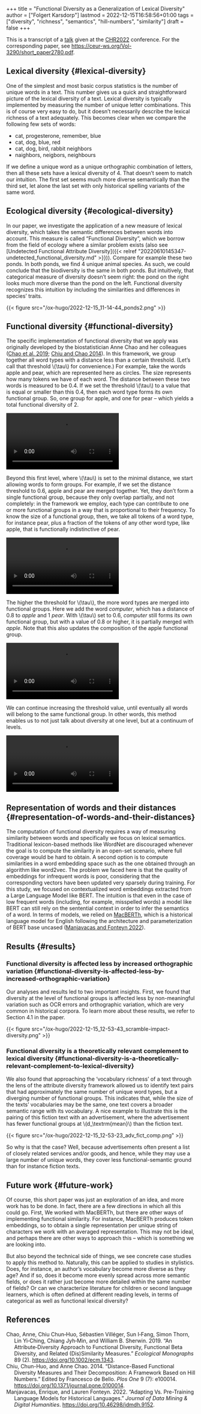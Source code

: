 +++
title = "Functional Diversity as a Generalization of Lexical Diversity"
author = ["Folgert Karsdorp"]
lastmod = 2022-12-15T16:58:56+01:00
tags = ["diversity", "richness", "semantics", "hill-numbers", "similarity"]
draft = false
+++

This is a transcript of a [talk](https://youtu.be/z8OCu9tB-jY) given at the [CHR2022](https://2022.computational-humanities-research.org) conference. For the corresponding
paper, see <https://ceur-ws.org/Vol-3290/short_paper2780.pdf>.


## Lexical diversity {#lexical-diversity}

One of the simplest and most basic corpus statistics is the number of unique words in a
text. This number gives us a quick and straightforward picture of the lexical diversity of
a text. Lexical diversity is typically implemented by measuring the number of unique
letter combinations. This is of course very easy to do, but it doesn’t necessarily
describe the lexical richness of a text adequately. This becomes clear when we compare the
following few sets of words:

-   cat, progesterone, remember, blue
-   cat, dog, blue, red
-   cat, dog, bird, rabbit neighbors
-   naighbors, neigbors, neighbours

If we define a unique word as a unique orthographic combination of letters, then all these
sets have a lexical diversity of 4. That doesn’t seem to match our intuition. The first
set seems much more diverse semantically than the third set, let alone the last set with
only historical spelling variants of the same word.


## Ecological diversity {#ecological-diversity}

In our paper, we investigate the application of a new measure of lexical diversity, which
takes the semantic differences between words into account. This measure is called
“Functional Diversity”, which we borrow from the field of ecology where a similar problem
exists (also see [Undetected Functional Attribute Diversity]({{< relref "20220610145347-undetected_functional_diversity.md" >}})). Compare for example these two
ponds. In both ponds, we find 4 unique animal species. As such, we could conclude that the
biodiversity is the same in both ponds. But intuitively, that categorical measure of
diversity doesn’t seem right: the pond on the right looks much more diverse than the pond
on the left. Functional diversity recognizes this intuition by including the similarities
and differences in species’ traits.

{{< figure src="/ox-hugo/2022-12-15_11-14-44_ponds2.png" >}}


## Functional diversity {#functional-diversity}

The specific implementation of functional diversity that we apply was originally developed
by the biostatistician Anne Chao and her colleagues
(<a href="#citeproc_bib_item_1">Chao et al. 2019</a>; <a href="#citeproc_bib_item_2">Chiu and Chao 2014</a>). In this framework, we group together all word
types with a distance less than a certain threshold. (Let’s call that threshold \\(\tau\\) for
convenience.) For example, take the words apple and pear, which are represented here as
circles. The size represents how many tokens we have of each word. The distance between
these two words is measured to be 0.4. If we set the threshold \\(\tau\\) to a value that is
equal or smaller than this 0.4, then each word type forms its own functional group. So,
one group for apple, and one for pear – which yields a total functional diversity of 2.

<video autoplay loop playsinline><source src="/videos/ProportionalContribution_0000.mp4" type="video/mp4"></video>

Beyond this first level, where \\(\tau\\) is set to the minimal distance, we start allowing words
to form groups. For example, if we set the distance threshold to 0.6, apple and pear are
merged together. Yet, they don’t form a single functional group, because they only overlap
partially, and not completely: in the framework we employ, each type can contribute to one
or more functional groups in a way that is proportional to their frequency. To know the
size of a functional group, then, we take all tokens of a word type, for instance pear,
plus a fraction of the tokens of any other word type, like apple, that is functionally
indistinctive of pear.

<video autoplay loop playsinline><source src="/videos/ProportionalContribution_0001.mp4" type="video/mp4"></video>

The higher the threshold for \\(\tau\\), the more word types are merged into functional
groups. Here we add the word _computer_, which has a distance of 0.8 to _apple_ and 1
_pear_. With \\(\tau\\) set to 0.6, _computer_ still forms its own functional group, but with
a value of 0.8 or higher, it is partially merged with _apple_. Note that this also updates
the composition of the apple functional group.

<video autoplay loop playsinline><source src="/videos/ProportionalContribution_0002.mp4" type="video/mp4"></video>

We can continue increasing the threshold value, until eventually all words will belong to
the same functional group. In other words, this method enables us to not just talk about
diversity at one level, but at a continuum of levels.

<video autoplay loop playsinline><source src="/videos/ProportionalContribution_0003.mp4" type="video/mp4"></video>


## Representation of words and their distances {#representation-of-words-and-their-distances}

The computation of functional diversity requires a way of measuring similarity between
words and specifically we focus on lexical semantics. Traditional lexicon-based methods
like WordNet are discouraged whenever the goal is to compute the similarity in an open-set
scenario, where full coverage would be hard to obtain. A second option is to compute
similarities in a word embedding space such as the one obtained through an algorithm like
word2vec. The problem we faced here is that the quality of embeddings for infrequent words
is poor, considering that the corresponding vectors have been updated very sparsely during
training. For this study, we focused on contextualized word embeddings extracted from a
Large Language Model like BERT. The intuition is that even in the case of low frequent
words (including, for example, misspelled words) a model like BERT can still rely on the
sentential context in order to infer the semantics of a word. In terms of models, we
relied on [MacBERTh](https://macberth.netlify.app/), which is a historical language model for English following the
architecture and parameterization of BERT base uncased (<a href="#citeproc_bib_item_3">Manjavacas and Fonteyn 2022</a>).


## Results {#results}


### Functional diversity is affected less by increased orthographic variation {#functional-diversity-is-affected-less-by-increased-orthographic-variation}

Our analyses and results led to two important insights. First, we found that diversity at
the level of functional groups is affected less by non-meaningful variation such as OCR
errors and orthographic variation, which are very common in historical corpora. To learn
more about these results, we refer to Section 4.1 in the paper.

{{< figure src="/ox-hugo/2022-12-15_12-53-43_scramble-impact-diversity.png" >}}


### Functional diversity is a theoretically relevant complement to lexical diversity {#functional-diversity-is-a-theoretically-relevant-complement-to-lexical-diversity}

We also found that approaching the ‘vocabulary richness’ of a text through the lens of the
attribute diversity framework allowed us to identify text pairs that had approximately the
same number of unique word types, but a diverging number of functional groups. This
indicates that, while the size of the texts’ vocabularies may be the same, one text covers
a broader semantic range with its vocabulary. A nice example to illustrate this is the
pairing of this fiction text with an advertisement, where the advertisement has fewer
functional groups at \\(d\_\textrm{mean}\\) than the fiction text.

{{< figure src="/ox-hugo/2022-12-15_12-53-23_adv_fict_comp.png" >}}

So why is that the case?
Well, because advertisements often present a list of closely related services and/or
goods, and hence, while they may use a large number of unique words, they cover less
functional-semantic ground than for instance fiction texts.


## Future work {#future-work}

Of course, this short paper was just an exploration of an idea, and more work has to be
done. In fact, there are a few directions in which all this could go. First, We worked
with MacBERTh, but there are other ways of implementing functional similarity. For
instance, MacBERTh produces token embeddings, so to obtain a single representation per
unique string of characters we work with an averaged representation. This may not be
ideal, and perhaps there are other ways to approach this – which is something we are
looking into.

But also beyond the technical side of things, we see concrete case studies to apply this
method to. Naturally, this can be applied to studies in stylistics. Does, for instance, an
author’s vocabulary become more diverse as they age? And if so, does it become more evenly
spread across more semantic fields, or does it rather just become more detailed within the
same number of fields? Or can we characterize literature for children or second language
learners, which is often defined at different reading levels, in terms of categorical as
well as functional lexical diversity?

## References

<style>.csl-entry{text-indent: -1.5em; margin-left: 1.5em;}</style><div class="csl-bib-body">
  <div class="csl-entry"><a id="citeproc_bib_item_1"></a>Chao, Anne, Chiu Chun‐Huo, Sébastien Villéger, Sun I‐Fang, Simon Thorn, Lin Yi‐Ching, Chiang Jyh‐Min, and William B. Sherwin. 2019. “An Attribute‐Diversity Approach to Functional Diversity, Functional Beta Diversity, and Related (Dis)Similarity Measures.” <i>Ecological Monographs</i> 89 (2). <a href="https://doi.org/10.1002/ecm.1343">https://doi.org/10.1002/ecm.1343</a>.</div>
  <div class="csl-entry"><a id="citeproc_bib_item_2"></a>Chiu, Chun-Huo, and Anne Chao. 2014. “Distance-Based Functional Diversity Measures and Their Decomposition: A Framework Based on Hill Numbers.” Edited by Francesco de Bello. <i>Plos One</i> 9 (7): e100014. <a href="https://doi.org/10.1371/journal.pone.0100014">https://doi.org/10.1371/journal.pone.0100014</a>.</div>
  <div class="csl-entry"><a id="citeproc_bib_item_3"></a>Manjavacas, Enrique, and Lauren Fonteyn. 2022. “Adapting Vs. Pre-Training Language Models for Historical Languages.” <i>Journal of Data Mining &#38; Digital Humanities</i>. <a href="https://doi.org/10.46298/jdmdh.9152">https://doi.org/10.46298/jdmdh.9152</a>.</div>
</div>
